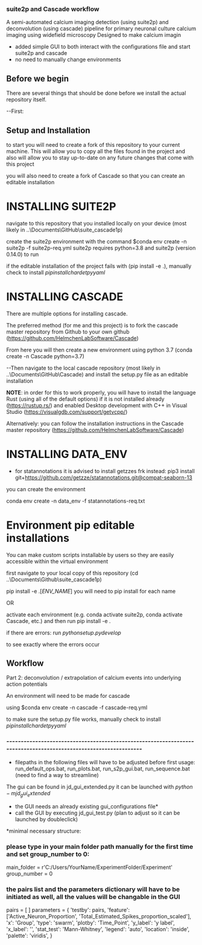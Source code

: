 ### suite2p and Cascade workflow

A semi-automated calcium imaging detection (using suite2p) and deconvolution (using cascade) pipeline for primary neuronal culture calcium imaging using widefield microscopy
Designed to make calcium imagin 

- added simple GUI to both interact with the configurations file and start suite2p and cascade
- no need to manually change environments

## Before we begin

There are several things that should be done before we install the actual repository itself. 

--First: 

## Setup and Installation 

to start you will need to create a fork of this repository to your current machine. This will allow you to copy all the files found in the project and also 
will allow you to stay up-to-date on any future changes that come with this project

you will also need to create a fork of Cascade so that you can create an editable installation

# INSTALLING SUITE2P

navigate to this repository that you installed locally on your device (most likely in ..\Documents\GitHub\suite_cascade1p)

create the suite2p environment with the command $conda env create -n suite2p -f suite2p-req.yml
suite2p requires python=3.8 and suite2p (version 0.14.0) to run


if the editable installation of the project fails with (pip install -e .), manually check to install $pip install chardet pyyaml$

# INSTALLING CASCADE

There are multiple options for installing cascade. 

The preferred method (for me and this project) is to fork the cascade master repository from Github to your own github (https://github.com/HelmchenLabSoftware/Cascade)

From here you will then create a new environment using python 3.7 (conda create -n Cascade python=3.7)

--Then navigate to the local cascade repository (most likely in ..\Documents\GitHub\Cascade) and install the setup.py file as an editable installation

**NOTE**: in order for this to work properly, you will have to install the language Rust (using all of the default options) if it is not installed already (https://rustup.rs/) and enabled Desktop development with C++ in Visual Studio (https://visualgdb.com/support/getvcpp/)

Alternatively: you can follow the installation instructions in the Cascade master repository (https://github.com/HelmchenLabSoftware/Cascade)

# INSTALLING DATA_ENV
- for statannotations it is advised to install getzzes frk instead: pip3 install git+https://github.com/getzze/statannotations.git@compat-seaborn-13

you can create the environment

conda env create -n data_env -f statannotations-req.txt

# Environment pip editable installations

You can make custom scripts installable by users so they are easily accessible within the virtual environment

first navigate to your local copy of this repository (cd ..\Documents\Github\suite_cascade1p)

pip install -e .[*ENV_NAME*]
you will need to pip install for each name

OR

activate each environment (e.g. conda activate suite2p, conda activate Cascade, etc.) and then run pip install -e . 


if there are errors:
run $python setup.py develop$

to see exactly where the errors occur

## Workflow

Part 2: deconvolution / extrapolation of calcium events into underlying action potentials

An environment will need to be made for cascade

using $conda env create -n cascade -f cascade-req.yml

to make sure the setup.py file works, manually check to install $pip install chardet pyyaml$


### ***----------------------------------------------------------------------------------------------------------------***


- filepaths in the following files will have to be adjusted before first usage: run_default_ops.bat, run_plots.bat, run_s2p_gui.bat, run_sequence.bat (need to find a way to streamline)


The gui can be found in jd_gui_extended.py
it can be launched with $python -m jd_gui_extended$
- the GUI needs an already existing gui_configurations file*
- call the GUI by executing jd_gui_test.py (plan to adjust so it can be launched by doubleclick)

*minimal necessary structure: 

### please type in your main folder path manually for the first time and set group_number to 0: ###

main_folder = r'C:/Users/YourName/ExperimentFolder/Experiment' 
group_number = 0

### the pairs list and the parameters dictionary will have to be initiated as well, all the values will be changable in the GUI ###
pairs = [ ]
parameters = {
    'testby': pairs,
    'feature': ['Active_Neuron_Proportion', 'Total_Estimated_Spikes_proportion_scaled'],
    'x': 'Group',
    'type': 'swarm',
    'plotby': 'Time_Point',
    'y_label': 'y label',
    'x_label': '',
    'stat_test': 'Mann-Whitney',
    'legend': 'auto',
    'location': 'inside',
    'palette': 'viridis',
}